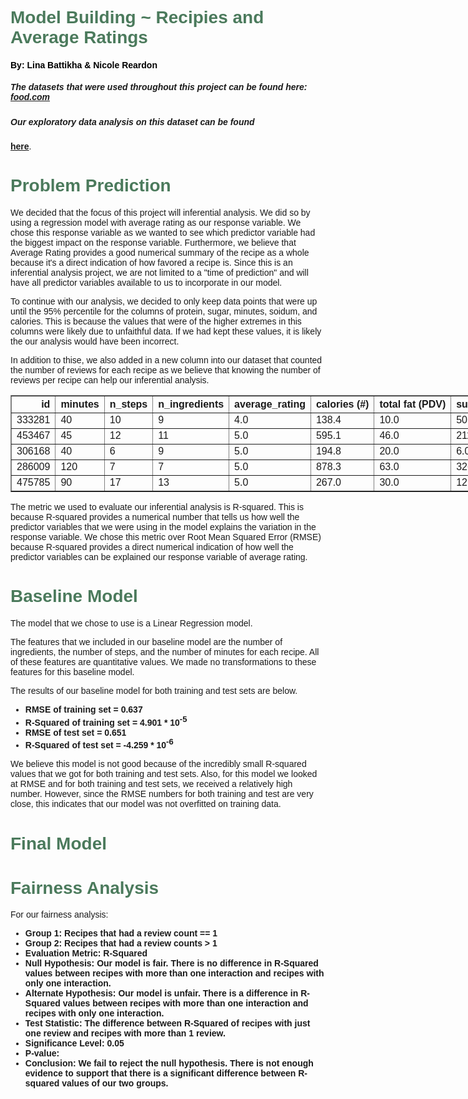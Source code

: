 <h1>Model Building ~ Recipies and Average Ratings </h1>	
<h4 id="creators">By: Lina Battikha & Nicole Reardon </h4>
<h5><em> The datasets that were used throughout this project can be found here: <a href = "https://dsc80.com/project3/recipes-and-ratings/food.com">food.com</a></em></h5>

<h5> Our exploratory data analysis on this dataset can be found</h5> <a href = "https://nicolereardon.github.io/Recipe-Ratings-Over-Time-EDA/"><strong>here</strong></a>.


<h1>Problem Prediction</h1>
<p> We decided that the focus of this project will inferential analysis. We did so by using a regression model with average rating as our response variable. We chose this response variable as we wanted to see which predictor variable had the biggest impact on the response variable. Furthermore, we believe that Average Rating provides a good numerical summary of the recipe as a whole because it's a direct indication of how favored a recipe is. Since this is an inferential analysis project, we are not limited to a  "time of prediction" and will have all predictor variables available to us to incorporate in our model.</p>


<p>To continue with our analysis, we decided to only keep data points that were up until the 95% percentile for the columns of protein, sugar, minutes, soidum, and calories. This is because  the values that were of the higher extremes in this columns were likely due to unfaithful data. If we had kept these values, it is likely the our analysis would have been incorrect. 

In addition to thise, we also added in a new column into our dataset that counted the number of reviews for each recipe as we believe that knowing the number of reviews per recipe can help our inferential analysis. 
</p>

<table border="1" class="dataframe">
  <thead>
    <tr style="text-align: right;">
      <th>id</th>
      <th>minutes</th>
      <th>n_steps</th>
      <th>n_ingredients</th>
      <th>average_rating</th>
      <th>calories (#)</th>
      <th>total fat (PDV)</th>
      <th>sugar (PDV)</th>
      <th>sodium (PDV)</th>
      <th>protein (PDV)</th>
      <th>saturated fat (PDV)</th>
      <th>carbohydrates (PDV)</th>
      <th>rating</th>
      <th>n_tags</th>
      <th>review_count</th>
    </tr>
  </thead>
  <tbody>
    <tr>
      <td>333281</td>
      <td>40</td>
      <td>10</td>
      <td>9</td>
      <td>4.0</td>
      <td>138.4</td>
      <td>10.0</td>
      <td>50.0</td>
      <td>3.0</td>
      <td>3.0</td>
      <td>19.0</td>
      <td>6.0</td>
      <td>[4,5] rating</td>
      <td>14</td>
      <td>1.0</td>
    </tr>
    <tr>
      <td>453467</td>
      <td>45</td>
      <td>12</td>
      <td>11</td>
      <td>5.0</td>
      <td>595.1</td>
      <td>46.0</td>
      <td>211.0</td>
      <td>22.0</td>
      <td>13.0</td>
      <td>51.0</td>
      <td>26.0</td>
      <td>[4,5] rating</td>
      <td>9</td>
      <td>1.0</td>
    </tr>
    <tr>
      <td>306168</td>
      <td>40</td>
      <td>6</td>
      <td>9</td>
      <td>5.0</td>
      <td>194.8</td>
      <td>20.0</td>
      <td>6.0</td>
      <td>32.0</td>
      <td>22.0</td>
      <td>36.0</td>
      <td>3.0</td>
      <td>[4,5] rating</td>
      <td>10</td>
      <td>4.0</td>
    </tr>
    <tr>
      <td>286009</td>
      <td>120</td>
      <td>7</td>
      <td>7</td>
      <td>5.0</td>
      <td>878.3</td>
      <td>63.0</td>
      <td>326.0</td>
      <td>13.0</td>
      <td>20.0</td>
      <td>123.0</td>
      <td>39.0</td>
      <td>[4,5] rating</td>
      <td>20</td>
      <td>1.0</td>
    </tr>
    <tr>
      <td>475785</td>
      <td>90</td>
      <td>17</td>
      <td>13</td>
      <td>5.0</td>
      <td>267.0</td>
      <td>30.0</td>
      <td>12.0</td>
      <td>12.0</td>
      <td>29.0</td>
      <td>48.0</td>
      <td>2.0</td>
      <td>[4,5] rating</td>
      <td>10</td>
      <td>2.0</td>
    </tr>
  </tbody>
</table>


<p>The metric we used to evaluate our inferential analysis is R-squared. This is because R-squared provides a numerical number that tells us how well the predictor variables that we were using in the model explains the variation in the response variable. We chose this metric over Root Mean Squared Error (RMSE) because R-squared provides a direct numerical indication of how well the predictor variables can be explained our response variable of average rating.</p>

<h1>Baseline Model</h1>

<p>The model that we chose to use is a Linear Regression model. </p>

<p>The features that we included in our baseline model are the number of ingredients, the number of steps, and the number of minutes for each recipe. All of these features are quantitative values. We made no transformations to these features for this baseline model. 
</p>

<p>The results of our baseline model for both training and test sets are below. </p>
<ul>
	<li> <strong>RMSE of training set = 0.637</strong></li>
	<li> <strong>R-Squared of training set = 4.901 * 10<sup>-5</sup></strong></li>
	<li> <strong>RMSE of test set = 0.651</strong></li>
	<li> <strong>R-Squared of test set = -4.259 * 10<sup>-6</sup></strong></li>
</ul>

<p>We believe this model is not good because of the incredibly small R-squared values that we got for both training and test sets. Also, for this model we looked at RMSE and for both training and test sets, we received a relatively high number. However, since the RMSE numbers for both training and test are very close, this indicates that our model was not overfitted on training data. </p>

<h1>Final Model</h1>

<h1>Fairness Analysis</h1>

<p>For our fairness analysis:</p>
<ul>
<li><strong>Group 1: Recipes that had a review count == 1</strong></li>
<li><strong>Group 2: Recipes that had a review counts > 1</strong></li>
<li><strong>Evaluation Metric: R-Squared</strong></li>
<li><strong>Null Hypothesis: Our model is fair. There is no difference in R-Squared values between recipes with more than one interaction and recipes with only one interaction.</strong></li>
<li><strong>Alternate Hypothesis: Our model is unfair.  There is a difference in R-Squared values between recipes with more than one interaction and recipes with only one interaction.</strong></li>
<li><strong>Test Statistic: The difference between R-Squared of recipes with just one review and recipes with more than 1 review.</strong></li>
<li><strong>Significance Level: 0.05</strong></li>
<li><strong>P-value: </strong></li>
<li><strong>Conclusion: We fail to reject the null hypothesis. There is not enough evidence to support that there is a significant difference between R-squared  values of our two groups.</strong></li>




<style> 
	table{ 
		table-layout: fixed; 
		border-collapse: collapse;
		width: 150%;
        margin-right:60%;
        overflow: scroll;
		/*width: 100; 
		height:350px;*/ 
	 }
	 th{
	 	width:150%;
	 	overflow: auto;
  	white-space: nowrap;
	 }
     /* tr{
         page-break-inside: avoid;
     } */

	 td{ 
	 	overflow: auto;
	 	white-space: nowrap;
    word-wrap: break-word;
	 	width: 200%;

	 	/*width:60%;
	 	overflow: hidden;*/
/*    	white-space:nowrap;*/
	  }
	  body{
	  	font-family: Helvetica, Sans-Serif;

	  }
    h1{
      font-family: Helvetica, Sans-Serif;
      color:#4B7A5C;
     }
    h4{
      color:#699A7B;

    }
    #creators{
      color: black;
    }

	sup {
	        vertical-align: super;
	        font-size: small;
	    }


</style>
